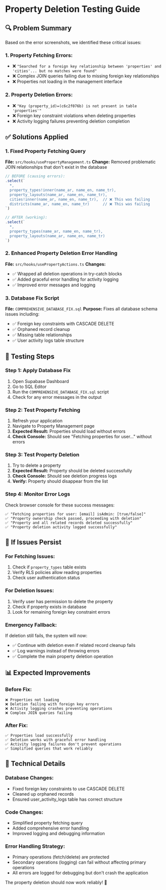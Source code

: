 # Property Deletion Testing Guide

## 🔍 **Problem Summary**

Based on the error screenshots, we identified these critical issues:

### **1. Property Fetching Errors:**
- ❌ `"Searched for a foreign key relationship between 'properties' and 'cities'... but no matches were found"`
- ❌ Complex JOIN queries failing due to missing foreign key relationships
- ❌ Properties not loading in the management interface

### **2. Property Deletion Errors:**
- ❌ `"Key (property_id)=(c6c2f076b) is not present in table 'properties'"`
- ❌ Foreign key constraint violations when deleting properties
- ❌ Activity logging failures preventing deletion completion

## ✅ **Solutions Applied**

### **1. Fixed Property Fetching Query**
**File:** `src/hooks/usePropertyManagement.ts`
**Change:** Removed problematic JOIN relationships that don't exist in the database
```typescript
// BEFORE (causing errors):
.select(`
  *,
  property_types!inner(name_ar, name_en, name_tr),
  property_layouts(name_ar, name_en, name_tr),
  cities!inner(name_ar, name_en, name_tr),  // ❌ This was failing
  districts(name_ar, name_en, name_tr)      // ❌ This was failing
`)

// AFTER (working):
.select(`
  *,
  property_types(name_ar, name_en, name_tr),
  property_layouts(name_ar, name_en, name_tr)
`)
```

### **2. Enhanced Property Deletion Error Handling**
**File:** `src/hooks/usePropertyActions.ts`
**Changes:**
- ✅ Wrapped all deletion operations in try-catch blocks
- ✅ Added graceful error handling for activity logging
- ✅ Improved error messages and logging

### **3. Database Fix Script**
**File:** `COMPREHENSIVE_DATABASE_FIX.sql`
**Purpose:** Fixes all database schema issues including:
- ✅ Foreign key constraints with CASCADE DELETE
- ✅ Orphaned record cleanup
- ✅ Missing table relationships
- ✅ User activity logs table structure

## 🧪 **Testing Steps**

### **Step 1: Apply Database Fix**
1. Open Supabase Dashboard
2. Go to SQL Editor
3. Run the `COMPREHENSIVE_DATABASE_FIX.sql` script
4. Check for any error messages in the output

### **Step 2: Test Property Fetching**
1. Refresh your application
2. Navigate to Property Management page
3. **Expected Result:** Properties should load without errors
4. **Check Console:** Should see "Fetching properties for user..." without errors

### **Step 3: Test Property Deletion**
1. Try to delete a property
2. **Expected Result:** Property should be deleted successfully
3. **Check Console:** Should see deletion progress logs
4. **Verify:** Property should disappear from the list

### **Step 4: Monitor Error Logs**
Check browser console for these success messages:
```
✅ "Fetching properties for user: [email] isAdmin: [true/false]"
✅ "Property ownership check passed, proceeding with deletion"
✅ "Property and all related records deleted successfully"
✅ "Property deletion activity logged successfully"
```

## 🚨 **If Issues Persist**

### **For Fetching Issues:**
1. Check if `property_types` table exists
2. Verify RLS policies allow reading properties
3. Check user authentication status

### **For Deletion Issues:**
1. Verify user has permission to delete the property
2. Check if property exists in database
3. Look for remaining foreign key constraint errors

### **Emergency Fallback:**
If deletion still fails, the system will now:
- ✅ Continue with deletion even if related record cleanup fails
- ✅ Log warnings instead of throwing errors
- ✅ Complete the main property deletion operation

## 📊 **Expected Improvements**

### **Before Fix:**
```
❌ Properties not loading
❌ Deletion failing with foreign key errors
❌ Activity logging crashes preventing operations
❌ Complex JOIN queries failing
```

### **After Fix:**
```
✅ Properties load successfully
✅ Deletion works with graceful error handling
✅ Activity logging failures don't prevent operations
✅ Simplified queries that work reliably
```

## 🔧 **Technical Details**

### **Database Changes:**
- Fixed foreign key constraints to use CASCADE DELETE
- Cleaned up orphaned records
- Ensured user_activity_logs table has correct structure

### **Code Changes:**
- Simplified property fetching query
- Added comprehensive error handling
- Improved logging and debugging information

### **Error Handling Strategy:**
- Primary operations (fetch/delete) are protected
- Secondary operations (logging) can fail without affecting primary operations
- All errors are logged for debugging but don't crash the application

The property deletion should now work reliably! 🎉
